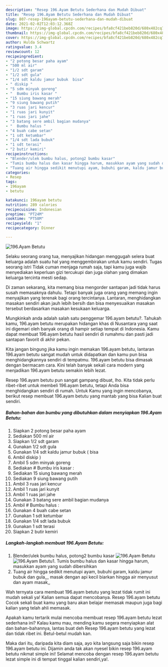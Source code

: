 ```yaml
---
description: "Resep 196.Ayam Betutu Sederhana dan Mudah Dibuat"
title: "Resep 196.Ayam Betutu Sederhana dan Mudah Dibuat"
slug: 807-resep-196ayam-betutu-sederhana-dan-mudah-dibuat
date: 2021-02-02T12:03:12.368Z
image: https://img-global.cpcdn.com/recipes/bfa8cf421beb820d/680x482cq70/196ayam-betutu-foto-resep-utama.jpg
thumbnail: https://img-global.cpcdn.com/recipes/bfa8cf421beb820d/680x482cq70/196ayam-betutu-foto-resep-utama.jpg
cover: https://img-global.cpcdn.com/recipes/bfa8cf421beb820d/680x482cq70/196ayam-betutu-foto-resep-utama.jpg
author: Hulda Schwartz
ratingvalue: 3.4
reviewcount: 12
recipeingredient:
- "2 potong besar paha ayam"
- "500 ml air"
- "1/2 sdt garam"
- "1/2 sdt gula"
- "1/4 sdt kaldu jamur bubuk  bisa"
- " diskip "
- "5 sdm minyak goreng"
- "  Bumbu iris kasar "
- "15 siung bawang merah"
- "9 siung bawang putih"
- "3 ruas jari kencur"
- "1 ruas jari kunyit"
- "1 ruas jari jahe"
- "3 batang sere ambil bagian mudanya"
- "  Bumbu halus "
- "4 buah cabe setan"
- "1 sdt ketumbar"
- "1/4 sdt lada bubuk"
- "1 sdt terasi"
- "2 butir kemiri"
recipeinstructions:
- "Blender/ulek bumbu halus, potong2 bumbu kasar"
- "Tumis bumbu halus dan kasar hingga harum, masukkan ayam yang sudah dibersihkan"
- "Tuang air hingga sedikit menutupi ayam, bubuhi garam, kaldu jamur bubuk dan gula,,, masak dengan api kecil biarkan hingga air menyusut dan ayam masak,,"
categories:
- Resep
tags:
- 196ayam
- betutu

katakunci: 196ayam betutu 
nutrition: 289 calories
recipecuisine: Indonesian
preptime: "PT24M"
cooktime: "PT58M"
recipeyield: "1"
recipecategory: Dinner

---
```



![196.Ayam Betutu](https://img-global.cpcdn.com/recipes/bfa8cf421beb820d/680x482cq70/196ayam-betutu-foto-resep-utama.jpg)

Selaku seorang orang tua, menyajikan hidangan menggugah selera buat keluarga adalah suatu hal yang menggembirakan untuk kamu sendiri. Tugas seorang istri Tidak cuman menjaga rumah saja, tapi kamu juga wajib menyediakan keperluan gizi tercukupi dan juga olahan yang dimakan keluarga tercinta mesti sedap.

Di zaman  sekarang, kita memang bisa mengorder santapan jadi tidak harus susah memasaknya dahulu. Tetapi banyak juga orang yang memang ingin menyajikan yang terenak bagi orang tercintanya. Lantaran, menghidangkan masakan sendiri akan jauh lebih bersih dan bisa menyesuaikan masakan tersebut berdasarkan masakan kesukaan keluarga. 



Mungkinkah anda adalah salah satu penggemar 196.ayam betutu?. Tahukah kamu, 196.ayam betutu merupakan hidangan khas di Nusantara yang saat ini digemari oleh banyak orang di hampir setiap tempat di Indonesia. Kamu dapat membuat 196.ayam betutu hasil sendiri di rumahmu dan pasti jadi santapan favorit di akhir pekan.

Kita jangan bingung jika kamu ingin memakan 196.ayam betutu, lantaran 196.ayam betutu sangat mudah untuk didapatkan dan kamu pun bisa menghidangkannya sendiri di tempatmu. 196.ayam betutu bisa dimasak dengan bermacam cara. Kini telah banyak sekali cara modern yang menjadikan 196.ayam betutu semakin lebih lezat.

Resep 196.ayam betutu pun sangat gampang dibuat, lho. Kita tidak perlu ribet-ribet untuk membeli 196.ayam betutu, tetapi Anda bisa menghidangkan sendiri di rumah. Untuk Kamu yang ingin mencobanya, berikut resep membuat 196.ayam betutu yang mantab yang bisa Kalian buat sendiri.

<!--inarticleads1-->

##### Bahan-bahan dan bumbu yang dibutuhkan dalam menyiapkan 196.Ayam Betutu:

1. Siapkan 2 potong besar paha ayam
1. Sediakan 500 ml air
1. Siapkan 1/2 sdt garam
1. Gunakan 1/2 sdt gula
1. Gunakan 1/4 sdt kaldu jamur bubuk ( bisa
1. Ambil  diskip )
1. Ambil 5 sdm minyak goreng
1. Sediakan  # Bumbu iris kasar :
1. Sediakan 15 siung bawang merah
1. Sediakan 9 siung bawang putih
1. Ambil 3 ruas jari kencur
1. Ambil 1 ruas jari kunyit
1. Ambil 1 ruas jari jahe
1. Gunakan 3 batang sere ambil bagian mudanya
1. Ambil  # Bumbu halus :
1. Gunakan 4 buah cabe setan
1. Gunakan 1 sdt ketumbar
1. Gunakan 1/4 sdt lada bubuk
1. Gunakan 1 sdt terasi
1. Siapkan 2 butir kemiri




<!--inarticleads2-->

##### Langkah-langkah membuat 196.Ayam Betutu:

1. Blender/ulek bumbu halus, potong2 bumbu kasar
<img src="https://img-global.cpcdn.com/steps/cfe6fb0164be1a42/160x128cq70/196ayam-betutu-langkah-memasak-1-foto.jpg" alt="196.Ayam Betutu"><img src="https://img-global.cpcdn.com/steps/64299e295efabbb9/160x128cq70/196ayam-betutu-langkah-memasak-1-foto.jpg" alt="196.Ayam Betutu">1. Tumis bumbu halus dan kasar hingga harum, masukkan ayam yang sudah dibersihkan
1. Tuang air hingga sedikit menutupi ayam, bubuhi garam, kaldu jamur bubuk dan gula,,, masak dengan api kecil biarkan hingga air menyusut dan ayam masak,,




Wah ternyata cara membuat 196.ayam betutu yang lezat tidak rumit ini mudah sekali ya! Kalian semua dapat mencobanya. Resep 196.ayam betutu Cocok sekali buat kamu yang baru akan belajar memasak maupun juga bagi kalian yang telah ahli memasak.

Apakah kamu tertarik mulai mencoba membuat resep 196.ayam betutu lezat sederhana ini? Kalau kamu mau, mending kamu segera menyiapkan alat dan bahan-bahannya, lantas buat deh Resep 196.ayam betutu yang lezat dan tidak ribet ini. Betul-betul mudah kan. 

Maka dari itu, daripada kita diam saja, ayo kita langsung saja bikin resep 196.ayam betutu ini. Dijamin anda tak akan nyesel bikin resep 196.ayam betutu nikmat simple ini! Selamat mencoba dengan resep 196.ayam betutu lezat simple ini di tempat tinggal kalian sendiri,ya!.

